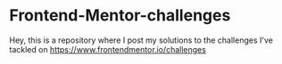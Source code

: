 # Frontend-Mentor-challenges
Hey, this is a repository where I post my solutions to the challenges I've tackled on https://www.frontendmentor.io/challenges

